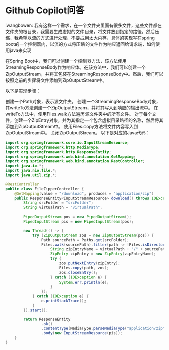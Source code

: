# Github Copilot问答

iwangbowen: 我有这样一个需求，在一个文件夹里面有很多文件，这些文件都在文件夹的根目录，我需要生成虚拟的文件目录，将文件放到指定的路径，然后压缩，我希望以流的方式进行处理，不要占用太大内存，具体的实现写在spring boot的一个控制器内，以流的方式将压缩的文件作为响应返回给请求端，如何使用java来实现

在Spring Boot中，我们可以创建一个控制器方法，该方法使用StreamingResponseBody作为响应体。在该方法中，我们可以创建一个ZipOutputStream，并将其包装在StreamingResponseBody中。然后，我们可以按照之前的步骤将文件添加到ZipOutputStream中。

以下是实现步骤：

创建一个Path对象，表示源文件夹。
创建一个StreamingResponseBody对象，其writeTo方法创建一个ZipOutputStream，并将其写入到响应的输出流中。
在writeTo方法中，使用Files.walk方法遍历源文件夹中的所有文件。
对于每个文件，创建一个ZipEntry对象，并为其指定一个包含虚拟目录路径的名称，然后将其添加到ZipOutputStream中。
使用Files.copy方法将文件内容写入到ZipOutputStream中。
关闭ZipOutputStream。
以下是对应的Java代码：

```java
import org.springframework.core.io.InputStreamResource;
import org.springframework.http.MediaType;
import org.springframework.http.ResponseEntity;
import org.springframework.web.bind.annotation.GetMapping;
import org.springframework.web.bind.annotation.RestController;
import java.io.*;
import java.nio.file.*;
import java.util.zip.*;

@RestController
public class FileZipperController {
    @GetMapping(value = "/download", produces = "application/zip")
    public ResponseEntity<InputStreamResource> download() throws IOException {
        String srcFolder = "srcFolder";
        String virtualPath = "virtualPath";

        PipedOutputStream pos = new PipedOutputStream();
        PipedInputStream pis = new PipedInputStream(pos);

        new Thread(() -> {
            try (ZipOutputStream zos = new ZipOutputStream(pos)) {
                Path sourcePath = Paths.get(srcFolder);
                Files.walk(sourcePath).filter(path -> !Files.isDirectory(path)).forEach(path -> {
                    String zipEntryName = virtualPath + "/" + sourcePath.relativize(path).toString();
                    ZipEntry zipEntry = new ZipEntry(zipEntryName);
                    try {
                        zos.putNextEntry(zipEntry);
                        Files.copy(path, zos);
                        zos.closeEntry();
                    } catch (IOException e) {
                        System.err.println(e);
                    }
                });
            } catch (IOException e) {
                e.printStackTrace();
            }
        }).start();

        return ResponseEntity
                .ok()
                .contentType(MediaType.parseMediaType("application/zip"))
                .body(new InputStreamResource(pis));
    }
}
```
